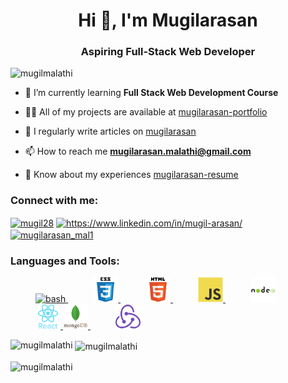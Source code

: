  <h1 align="center">Hi 👋, I'm Mugilarasan</h1>
<h3 align="center">Aspiring Full-Stack Web Developer</h3>
<p align="left"> <img src="https://komarev.com/ghpvc/?username=mugilmalathi&label=Profile%20views&color=0e75b6&style=flat" alt="mugilmalathi" /> </p>

- 🌱 I’m currently learning **Full Stack Web Development Course**

- 👨‍💻 All of my projects are available at [mugilarasan-portfolio](https://mugilarasan-portfolio.vercel.app/#)

- 📝 I regularly write articles on [mugilarasan](https://medium.com/me/stories/public)

- 📫 How to reach me **mugilarasan.malathi@gmail.com**

- 📄 Know about my experiences [mugilarasan-resume](https://drive.google.com/file/d/128UBXZRe9WnQw5aklyFRcmPicaByc2Ly/view?usp=sharing)

<h3 align="left">Connect with me:</h3>
<p align="left">
<a href="https://twitter.com/mugil28" target="blank"><img align="center" src="https://raw.githubusercontent.com/rahuldkjain/github-profile-readme-generator/master/src/images/icons/Social/twitter.svg" alt="mugil28" height="30" width="40" /></a>
<a href="https://linkedin.com/in/https://www.linkedin.com/in/mugil-arasan/" target="blank"><img align="center" src="https://raw.githubusercontent.com/rahuldkjain/github-profile-readme-generator/master/src/images/icons/Social/linked-in-alt.svg" alt="https://www.linkedin.com/in/mugil-arasan/" height="30" width="40" /></a>
<a href="https://www.hackerrank.com/mugilarasan_mal1" target="blank"><img align="center" src="https://raw.githubusercontent.com/rahuldkjain/github-profile-readme-generator/master/src/images/icons/Social/hackerrank.svg" alt="mugilarasan_mal1" height="30" width="40" /></a>
</p>

<h3 align="left">Languages and Tools:</h3>
<p align="left">
  <a href="https://www.gnu.org/software/bash/" target="_blank" rel="noreferrer"> <img style="margin-left: 40px;" src="https://www.vectorlogo.zone/logos/gnu_bash/gnu_bash-icon.svg" alt="bash" width="40" height="40"/> </a> 
  <a href="https://www.w3schools.com/css/" target="_blank" rel="noreferrer"> <img style="margin-left:40px" src="https://raw.githubusercontent.com/devicons/devicon/master/icons/css3/css3-original-wordmark.svg" alt="css3" width="40" height="40"/> </a> 
  <a href="https://www.w3.org/html/" target="_blank" rel="noreferrer"> <img style="margin-left:40px" src="https://raw.githubusercontent.com/devicons/devicon/master/icons/html5/html5-original-wordmark.svg" alt="html5" width="40" height="40"/> </a> 
  <a href="https://developer.mozilla.org/en-US/docs/Web/JavaScript" target="_blank" rel="noreferrer"> <img style="margin-left:40px" src="https://raw.githubusercontent.com/devicons/devicon/master/icons/javascript/javascript-original.svg" alt="javascript" width="40" height="40"/> </a> 
  <a href="https://nodejs.org" target="_blank" rel="noreferrer"> <img style="margin-left:40px" src="https://raw.githubusercontent.com/devicons/devicon/master/icons/nodejs/nodejs-original-wordmark.svg" alt="nodejs" width="40" height="40"/> </a> 
  <a href="https://reactjs.org/" target="_blank" rel="noreferrer"> <img style="margin-left:40px" src="https://raw.githubusercontent.com/devicons/devicon/master/icons/react/react-original-wordmark.svg" alt="react" width="40" height="40"/> </a> 
 <a href="https://www.mongodb.com/" target="_blank" rel="noreferrer"> <img src="https://raw.githubusercontent.com/devicons/devicon/master/icons/mongodb/mongodb-original-wordmark.svg" alt="mongodb" width="40" height="40"/> </a>
  <a href="https://redux.js.org" target="_blank" rel="noreferrer"> <img style="margin-left:40px" src="https://raw.githubusercontent.com/devicons/devicon/master/icons/redux/redux-original.svg" alt="redux" width="40" height="40"/> </a> 
</p>

<p><img align="left" src="https://github-readme-stats.vercel.app/api/top-langs?username=mugilmalathi&show_icons=true&locale=en&layout=compact" alt="mugilmalathi" /></p>

<p>&nbsp;<img align="center" src="https://github-readme-stats.vercel.app/api?username=mugilmalathi&show_icons=true&locale=en" alt="mugilmalathi" /></p>

<p><img align="center" src="https://github-readme-streak-stats.herokuapp.com/?user=mugilmalathi&" alt="mugilmalathi" /></p>
